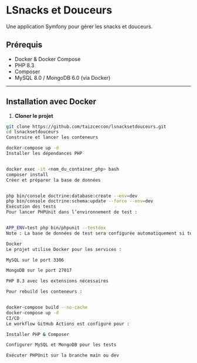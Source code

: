 # LSnacks et Douceurs
Une application Symfony pour gérer les snacks et douceurs.

## Prérequis

- Docker & Docker Compose
- PHP 8.3
- Composer
- MySQL 8.0 / MongoDB 6.0 (via Docker)

---

## Installation avec Docker

1. **Cloner le projet**
```bash
git clone https://github.com/taizceccon/lsnacksetdouceurs.git
cd lsnacksetdouceurs
Construire et lancer les conteneurs

docker-compose up -d
Installer les dépendances PHP


docker exec -it <nom_du_container_php> bash
composer install
Créer et préparer la base de données


php bin/console doctrine:database:create --env=dev
php bin/console doctrine:schema:update --force --env=dev
Exécution des tests
Pour lancer PHPUnit dans l’environnement de test :


APP_ENV=test php bin/phpunit --testdox
Note : La base de données de test sera configurée automatiquement si tu utilises le workflow CI.

Docker
Le projet utilise Docker pour les services :

MySQL sur le port 3306

MongoDB sur le port 27017

PHP 8.3 avec les extensions nécessaires

Pour rebuild les conteneurs :


docker-compose build --no-cache
docker-compose up -d
CI/CD
Le workflow GitHub Actions est configuré pour :

Installer PHP & Composer

Configurer MySQL et MongoDB pour les tests

Exécuter PHPUnit sur la branche main ou dev